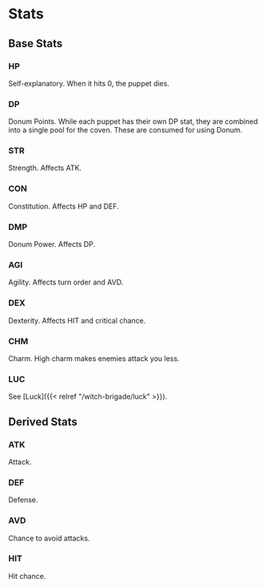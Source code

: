 # Stats

## Base Stats

### HP

Self-explanatory. When it hits 0, the puppet dies.

### DP

Donum Points. While each puppet has their own DP stat, they are combined into a single pool for the coven. These are consumed for using Donum.

### STR

Strength. Affects ATK.

### CON

Constitution. Affects HP and DEF.

### DMP

Donum Power. Affects DP.

### AGI

Agility. Affects turn order and AVD.

### DEX

Dexterity. Affects HIT and critical chance.

### CHM

Charm. High charm makes enemies attack you less.

### LUC

See [Luck]({{< relref "/witch-brigade/luck" >}}).

## Derived Stats

### ATK

Attack.

### DEF

Defense.

### AVD

Chance to avoid attacks.

### HIT

Hit chance.
